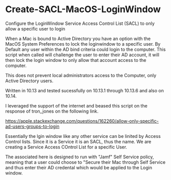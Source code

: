 # Create-SACL-MacOS-LoginWindow

Configure the LoginWindow Service Access Control List (SACL) to only allow a specific user to login

When a Mac is bound to Active Directory you have an option with the MacOS System Preferences to lock the loginwindow to a specific user. By Default any user within the AD bind criteria could login to the computer. This script when called will challenge the user to enter their AD account, it will then lock the login window to only allow that account access to the computer.

This does not prevent local administrators access to the Computer, only Active Directory users.

Written in 10.13 and tested sucessfully on 10.13.1 through 10.13.6 and also on 10.14. 

I leveraged the support of the internet and beased this script on the response of tron_jones on the following link.

https://apple.stackexchange.com/questions/162260/allow-only-specific-ad-users-groups-to-login

Essentially the lgin window like any other service can be linited by Access Control lists. Since it is a Service it is an SACL, thus the name. We are creating a Service Access COntrol List for a specific User.

The associated here is designed to run with "Jamf" Self Service policy, meaning that a user could choose to "Secure their Mac through Self Service and thus enter their AD credental which would be applied to the Login window.
